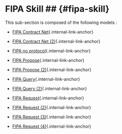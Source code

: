 # FIPA Skill ## {#fipa-skill}

This sub-section is composed of the following models :

* [FIPA Contract Net](references#FIPASkillFIPACFP1){.internal-link-anchor}

* [FIPA Contract Net (2)](references#FIPASkillFIPACFP2){.internal-link-anchor}

* [FIPA no protocol](references#FIPASkillFIPANoProtocol){.internal-link-anchor}

* [FIPA Propose](references#FIPASkillFIPAPropose1){.internal-link-anchor}

* [FIPA Propose (2)](references#FIPASkillFIPAPropose2){.internal-link-anchor}

* [FIPA Query](references#FIPASkillFIPAQuery1){.internal-link-anchor}

* [FIPA Query (2)](references#FIPASkillFIPAQuery2){.internal-link-anchor}

* [FIPA Request](references#FIPASkillFIPARequest1){.internal-link-anchor}

* [FIPA Request (2)](references#FIPASkillFIPARequest2){.internal-link-anchor}

* [FIPA Request (3)](references#FIPASkillFIPARequest3){.internal-link-anchor}

* [FIPA Request (4)](references#FIPASkillFIPARequest4){.internal-link-anchor}